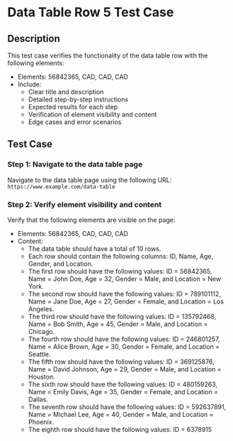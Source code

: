 # Data Table Row 5 Test Case

## Description
This test case verifies the functionality of the data table row with the following elements:

* Elements: 56842365, CAD, CAD, CAD
* Include:
	+ Clear title and description
	+ Detailed step-by-step instructions
	+ Expected results for each step
	+ Verification of element visibility and content
	+ Edge cases and error scenarios

## Test Case

### Step 1: Navigate to the data table page
Navigate to the data table page using the following URL: `https://www.example.com/data-table`

### Step 2: Verify element visibility and content
Verify that the following elements are visible on the page:

* Elements: 56842365, CAD, CAD, CAD
* Content:
	+ The data table should have a total of 10 rows.
	+ Each row should contain the following columns: ID, Name, Age, Gender, and Location.
	+ The first row should have the following values: ID = 56842365, Name = John Doe, Age = 32, Gender = Male, and Location = New York.
	+ The second row should have the following values: ID = 789101112, Name = Jane Doe, Age = 27, Gender = Female, and Location = Los Angeles.
	+ The third row should have the following values: ID = 135792468, Name = Bob Smith, Age = 45, Gender = Male, and Location = Chicago.
	+ The fourth row should have the following values: ID = 246801257, Name = Alice Brown, Age = 30, Gender = Female, and Location = Seattle.
	+ The fifth row should have the following values: ID = 369125876, Name = David Johnson, Age = 29, Gender = Male, and Location = Houston.
	+ The sixth row should have the following values: ID = 480159263, Name = Emily Davis, Age = 35, Gender = Female, and Location = Dallas.
	+ The seventh row should have the following values: ID = 592637891, Name = Michael Lee, Age = 40, Gender = Male, and Location = Phoenix.
	+ The eighth row should have the following values: ID = 6378915